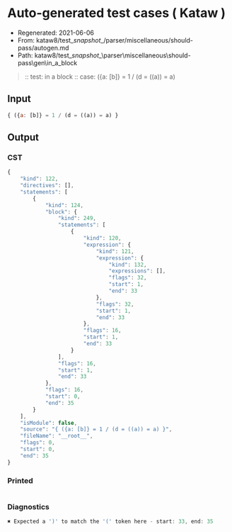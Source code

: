 # Auto-generated test cases ( Kataw )
- Regenerated: 2021-06-06
- From: kataw8/test\__snapshot__/parser/miscellaneous/should-pass/autogen.md
- Path: kataw8/test\__snapshot__\parser\miscellaneous\should-pass\gen\in_a_block
> :: test: in a block
> :: case: ({a: [b]} = 1 / (d = ((a)) = a)
## Input

`````js
{ ({a: [b]} = 1 / (d = ((a)) = a) }
`````
## Output

### CST

```javascript
{
    "kind": 122,
    "directives": [],
    "statements": [
        {
            "kind": 124,
            "block": {
                "kind": 249,
                "statements": [
                    {
                        "kind": 120,
                        "expression": {
                            "kind": 121,
                            "expression": {
                                "kind": 132,
                                "expressions": [],
                                "flags": 32,
                                "start": 1,
                                "end": 33
                            },
                            "flags": 32,
                            "start": 1,
                            "end": 33
                        },
                        "flags": 16,
                        "start": 1,
                        "end": 33
                    }
                ],
                "flags": 16,
                "start": 1,
                "end": 33
            },
            "flags": 16,
            "start": 0,
            "end": 35
        }
    ],
    "isModule": false,
    "source": "{ ({a: [b]} = 1 / (d = ((a)) = a) }",
    "fileName": "__root__",
    "flags": 0,
    "start": 0,
    "end": 35
}
```

### Printed

```javascript

```

### Diagnostics

```javascript
✖ Expected a ')' to match the '(' token here - start: 33, end: 35

```

